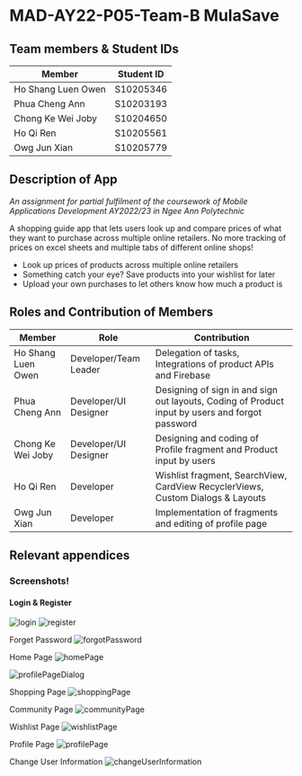 # MAD-AY22-P05-Team-B MulaSave

## Team members & Student IDs
| Member  | Student ID |
| ------------- | ------------- |
| Ho Shang Luen Owen  | S10205346  |
| Phua Cheng Ann  | S10203193  |
| Chong Ke Wei Joby | S10204650 |
| Ho Qi Ren | S10205561 |
| Owg Jun Xian | S10205779 |

## Description of App
*An assignment for partial fulfilment of the coursework of Mobile Applications Development AY2022/23 in Ngee Ann Polytechnic*

A shopping guide app that lets users look up and compare prices of what they want to purchase across multiple online retailers. No more tracking of prices on excel sheets and multiple tabs of different online shops!

- Look up prices of products across multiple online retailers
- Something catch your eye? Save products into your wishlist for later
- Upload your own purchases to let others know how much a product is

## Roles and Contribution of Members
| Member  | Role | Contribution |
| ------------- | ------------- | ------------- |
| Ho Shang Luen Owen  | Developer/Team Leader | Delegation of tasks, Integrations of product APIs and Firebase |
| Phua Cheng Ann  | Developer/UI Designer  | Designing of sign in and sign out layouts, Coding of Product input by users and forgot password |
| Chong Ke Wei Joby | Developer/UI Designer | Designing and coding of Profile fragment and Product input by users|
| Ho Qi Ren | Developer | Wishlist fragment, SearchView, CardView RecyclerViews, Custom Dialogs & Layouts |
| Owg Jun Xian | Developer | Implementation of fragments and editing of profile page |


## Relevant appendices

### Screenshots!

#### Login & Register
![login](https://user-images.githubusercontent.com/104065272/175824760-c2f77125-2f83-4613-9ac9-d7ebdfa7b67d.png)
![register](https://user-images.githubusercontent.com/104065272/175824765-e0455aeb-c7bb-41c8-8785-18b30b013e38.png)

Forget Password
![forgotPassword](https://user-images.githubusercontent.com/104065272/175824801-43a08b4b-27a5-411f-ae87-c627a5f05dc1.png)

Home Page
![homePage](https://user-images.githubusercontent.com/104065272/175824791-53e72d79-0741-44ef-b745-ef862397f3c7.png)

![profilePageDialog](https://user-images.githubusercontent.com/104065272/175824835-76601a26-3cdc-4d82-bc00-36e16ce7125c.png)

Shopping Page
![shoppingPage](https://user-images.githubusercontent.com/104065272/175824984-419932e8-c473-4d67-b422-e58ce6b079e0.png)

Community Page
![communityPage](https://user-images.githubusercontent.com/104065272/175825008-0d0b9ae9-6421-481b-8236-e5f0579d644d.png)

Wishlist Page
![wishlistPage](https://user-images.githubusercontent.com/104065272/175825071-929f0aac-d1d0-40ac-96e5-8a958c525863.png)

Profile Page
![profilePage](https://user-images.githubusercontent.com/104065272/175825078-f15d1f49-4d66-49ab-a948-64a965ee23d8.png)

Change User Information
![changeUserInformation](https://user-images.githubusercontent.com/104065272/175825100-d0d259a1-36cd-4505-80c1-9623b92750e8.png)


